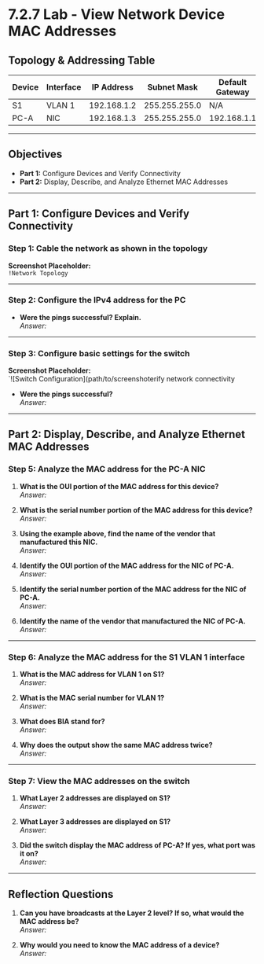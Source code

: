 # 7.2.7 Lab - View Network Device MAC Addresses

## Topology & Addressing Table

| Device | Interface | IP Address     | Subnet Mask     | Default Gateway |
|--------|-----------|----------------|------------------|------------------|
| S1     | VLAN 1    | 192.168.1.2    | 255.255.255.0    | N/A              |
| PC-A   | NIC       | 192.168.1.3    | 255.255.255.0    | 192.168.1.1      |

---

## Objectives

- **Part 1:** Configure Devices and Verify Connectivity  
- **Part 2:** Display, Describe, and Analyze Ethernet MAC Addresses

---

## Part 1: Configure Devices and Verify Connectivity

### Step 1: Cable the network as shown in the topology

**Screenshot Placeholder:**  
`!Network Topology`

---

### Step 2: Configure the IPv4 address for the PC

- **Were the pings successful? Explain.**  
  _Answer:_  

---

### Step 3: Configure basic settings for the switch

**Screenshot Placeholder:**  
`![Switch Configuration](path/to/screenshoterify network connectivity

- **Were the pings successful?**  
  _Answer:_  

---

## Part 2: Display, Describe, and Analyze Ethernet MAC Addresses

### Step 5: Analyze the MAC address for the PC-A NIC

1. **What is the OUI portion of the MAC address for this device?**  
   _Answer:_  

2. **What is the serial number portion of the MAC address for this device?**  
   _Answer:_  

3. **Using the example above, find the name of the vendor that manufactured this NIC.**  
   _Answer:_  

4. **Identify the OUI portion of the MAC address for the NIC of PC-A.**  
   _Answer:_  

5. **Identify the serial number portion of the MAC address for the NIC of PC-A.**  
   _Answer:_  

6. **Identify the name of the vendor that manufactured the NIC of PC-A.**  
   _Answer:_  

---

### Step 6: Analyze the MAC address for the S1 VLAN 1 interface

1. **What is the MAC address for VLAN 1 on S1?**  
   _Answer:_  

2. **What is the MAC serial number for VLAN 1?**  
   _Answer:_  

3. **What does BIA stand for?**  
   _Answer:_  

4. **Why does the output show the same MAC address twice?**  
   _Answer:_  

---

### Step 7: View the MAC addresses on the switch

1. **What Layer 2 addresses are displayed on S1?**  
   _Answer:_  

2. **What Layer 3 addresses are displayed on S1?**  
   _Answer:_  

3. **Did the switch display the MAC address of PC-A? If yes, what port was it on?**  
   _Answer:_  

---

## Reflection Questions

1. **Can you have broadcasts at the Layer 2 level? If so, what would the MAC address be?**  
   _Answer:_  

2. **Why would you need to know the MAC address of a device?**  
   _Answer:_  
